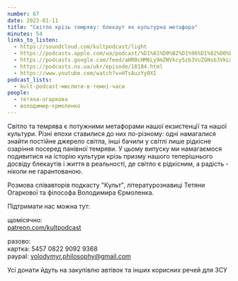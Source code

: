 ```yaml
---
number: 67
date: 2023-01-11
title: "Світло крізь темряву: блекаут як культурна метафора"
minutes: 54
links_to_listen:
  - https://soundcloud.com/kultpodcast/light
  - https://podcasts.apple.com/ua/podcast/%D1%81%D0%B2%D1%96%D1%82%D0%BB%D0%BE-%D0%BA%D1%80%D1%96%D0%B7%D1%8C-%D1%82%D0%B5%D0%BC%D1%80%D1%8F%D0%B2%D1%83-%D0%B1%D0%BB%D0%B5%D0%BA%D0%B0%D1%83%D1%82-%D1%8F%D0%BA-%D0%BA%D1%83%D0%BB%D1%8C%D1%82%D1%83%D1%80%D0%BD%D0%B0-%D0%BC%D0%B5%D1%82%D0%B0%D1%84%D0%BE%D1%80%D0%B0/id1581339249?i=1000593813945
  - https://podcasts.google.com/feed/aHR0cHM6Ly9mZWVkcy5zb3VuZGNsb3VkLmNvbS91c2Vycy9zb3VuZGNsb3VkOnVzZXJzOjg5MjM3MjAyNy9zb3VuZHMucnNz/episode/dGFnOnNvdW5kY2xvdWQsMjAxMDp0cmFja3MvMTQyMTY4Mzk4NA?sa=X&ved=0CA0QkfYCahcKEwiw1KeW4cf8AhUAAAAAHQAAAAAQAQ
  - https://podcasts.nv.ua/ukr/episode/18184.html
  - https://www.youtube.com/watch?v=HTsAuzYy0XI
podcast_lists:
  - kult-podcast-мислити-в-темні-часи
people:
  - тетяна-огаркова
  - володимир-єрмоленко
---
```


Світло та темрява є потужними метафорами нашої екзистенції та нашої культури.
Різні епохи ставилися до них по-різному: одні намагалися знайти постійне
джерело світла, інші бачили у світлі лише рідкісне озаріння посеред панівної
темряви. У цьому випуску ми намагаємося подивитися на історію культури крізь
призму нашого теперішнього досвіду блекаутів і життя в реальності, де світло є
рідкісним, а радість - ніколи не гарантованою.

Розмова співавторів подкасту "Культ", літературознавиці Тетяни Огаркової та філософа Володимира Єрмоленка.

Підтримати нас можна тут:

щомісячно: \
[patreon.com/kultpodcast][1]

разово: \
картка: 5457 0822 9092 9368 \
paypal: volodymyr.philosophy@gmail.com

Усі донати йдуть на закупівлю автівок та інших корисних речей для ЗСУ

[1]: https://patreon.com/kultpodcast

